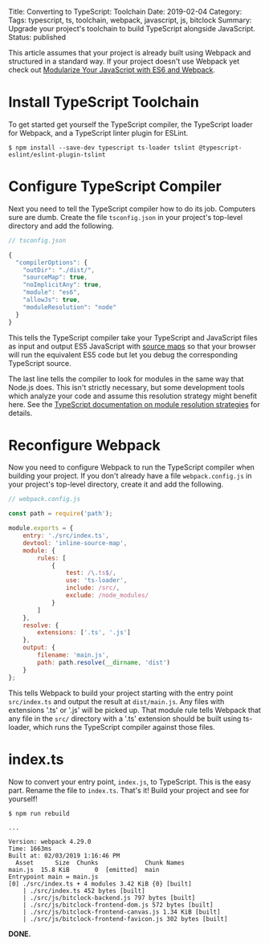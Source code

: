 Title: Converting to TypeScript: Toolchain
Date: 2019-02-04
Category: 
Tags: typescript, ts, toolchain, webpack, javascript, js, bitclock
Summary: Upgrade your project's toolchain to build TypeScript alongside JavaScript.
Status: published

This article assumes that your project is already built using Webpack and structured in a standard way. If your project doesn't use Webpack yet check out [Modularize Your JavaScript with ES6 and Webpack]({filename}/modularize-your-javascript-with-es6-modules-and-webpack.html).

# Install TypeScript Toolchain
To get started get yourself the TypeScript compiler, the TypeScript loader for Webpack, and a TypeScript linter plugin for ESLint.

```text
$ npm install --save-dev typescript ts-loader tslint @typescript-eslint/eslint-plugin-tslint
```

# Configure TypeScript Compiler
Next you need to tell the TypeScript compiler how to do its job. Computers sure are dumb. Create the file `tsconfig.json` in your project's top-level directory and add the following.

```javascript
// tsconfig.json

{
  "compilerOptions": {
    "outDir": "./dist/",
    "sourceMap": true,
    "noImplicitAny": true,
    "module": "es6",
    "allowJs": true,
    "moduleResolution": "node"
  }
}
```

This tells the TypeScript compiler take your TypeScript and JavaScript files as input and output ES5 JavaScript with [source maps](https://developer.mozilla.org/en-US/docs/Tools/Debugger/How_to/Use_a_source_map) so that your browser will run the equivalent ES5 code but let you debug the corresponding TypeScript source.

The last line tells the compiler to look for modules in the same way that Node.js does. This isn't strictly necessary, but some development tools which analyze your code and assume this resolution strategy might benefit here. See the [TypeScript documentation on module resolution strategies](https://www.typescriptlang.org/docs/handbook/module-resolution.html#classic) for details.

# Reconfigure Webpack
Now you need to configure Webpack to run the TypeScript compiler when building your project. If you don't already have a file `webpack.config.js` in your project's top-level directory, create it and add the following.

```javascript
// webpack.config.js

const path = require('path');

module.exports = {
    entry: './src/index.ts',
    devtool: 'inline-source-map',
    module: {
        rules: [
            {
                test: /\.ts$/,
                use: 'ts-loader',
                include: /src/,
                exclude: /node_modules/
            }
        ]
    },
    resolve: {
        extensions: ['.ts', '.js']
    },
    output: {
        filename: 'main.js',
        path: path.resolve(__dirname, 'dist')
    }
};
```

This tells Webpack to build your project starting with the entry point `src/index.ts` and output the result at `dist/main.js`. Any files with extensions '.ts' or '.js' will be picked up. That module rule tells Webpack that any file in the `src/` directory with a '.ts' extension should be built using ts-loader, which runs the TypeScript compiler against those files.


# index.ts
Now to convert your entry point, `index.js`, to TypeScript. This is the easy part. Rename the file to `index.ts`. That's it! Build your project and see for yourself!

```text
$ npm run rebuild

...

Version: webpack 4.29.0
Time: 1663ms
Built at: 02/03/2019 1:16:46 PM
  Asset      Size  Chunks             Chunk Names
main.js  15.8 KiB       0  [emitted]  main
Entrypoint main = main.js
[0] ./src/index.ts + 4 modules 3.42 KiB {0} [built]
    | ./src/index.ts 452 bytes [built]
    | ./src/js/bitclock-backend.js 797 bytes [built]
    | ./src/js/bitclock-frontend-dom.js 572 bytes [built]
    | ./src/js/bitclock-frontend-canvas.js 1.34 KiB [built]
    | ./src/js/bitclock-frontend-favicon.js 302 bytes [built]
```

**DONE.**
